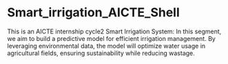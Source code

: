 # Smart_irrigation_AICTE_Shell
This is an AICTE internship cycle2 Smart Irrigation System: In this segment, we aim to build a predictive model for efficient irrigation management. By leveraging environmental data, the model will optimize water usage in agricultural fields, ensuring sustainability while reducing wastage.
